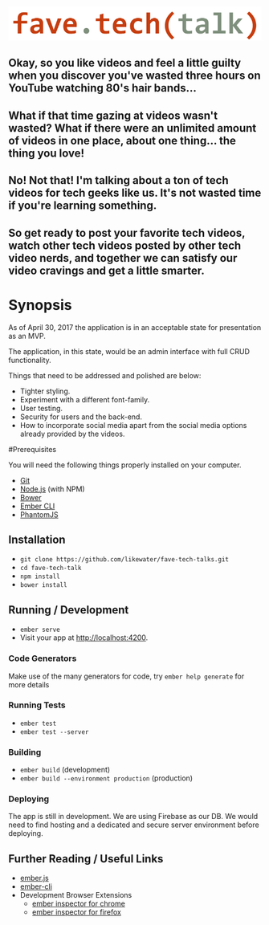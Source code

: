 ![fave.tech(talk) logo](public/assets/images/fave-tech-talk-logo-two.png)

## Okay, so you like videos and feel a little guilty when you discover you've wasted three hours on YouTube watching 80's hair bands...

## What if that time gazing at videos wasn't wasted? What if there were an unlimited amount of videos in one place, about one thing... the thing you love!

## No! Not that! I'm talking about a ton of tech videos for tech geeks like us. It's not wasted time if you're learning something.

## So get ready to post your favorite tech videos, watch other tech videos posted by other tech video nerds, and together we can satisfy our video cravings and get a little smarter.

# Synopsis

As of April 30, 2017 the application is in an acceptable state for presentation as an MVP.

The application, in this state, would be an admin interface with full CRUD functionality.

Things that need to be addressed and polished are below:

* Tighter styling.
* Experiment with a different font-family.
* User testing.
* Security for users and the back-end.
* How to incorporate social media apart from the social media options already provided by the videos.

#Prerequisites

You will need the following things properly installed on your computer.

* [Git](https://git-scm.com/)
* [Node.js](https://nodejs.org/) (with NPM)
* [Bower](https://bower.io/)
* [Ember CLI](https://ember-cli.com/)
* [PhantomJS](http://phantomjs.org/)

## Installation

* `git clone https://github.com/likewater/fave-tech-talks.git`
* `cd fave-tech-talk`
* `npm install`
* `bower install`

## Running / Development

* `ember serve`
* Visit your app at [http://localhost:4200](http://localhost:4200).

### Code Generators

Make use of the many generators for code, try `ember help generate` for more details

### Running Tests

* `ember test`
* `ember test --server`

### Building

* `ember build` (development)
* `ember build --environment production` (production)

### Deploying

The app is still in development. We are using Firebase as our DB. We would need to find hosting and a dedicated and secure server environment before deploying.

## Further Reading / Useful Links

* [ember.js](http://emberjs.com/)
* [ember-cli](https://ember-cli.com/)
* Development Browser Extensions
  * [ember inspector for chrome](https://chrome.google.com/webstore/detail/ember-inspector/bmdblncegkenkacieihfhpjfppoconhi)
  * [ember inspector for firefox](https://addons.mozilla.org/en-US/firefox/addon/ember-inspector/)

